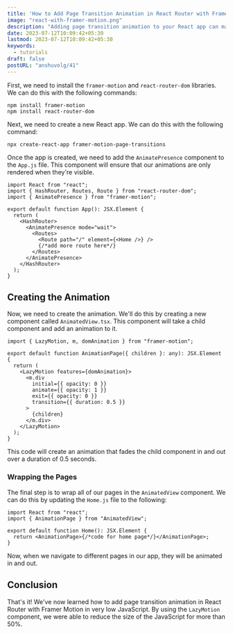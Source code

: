 ```yaml
---
title: 'How to Add Page Transition Animation in React Router with Framer Motion'
image: "react-with-framer-motion.png"
description: "Adding page transition animation to your React app can make it more visually appealing and engaging. Framer Motion is a great library for creating animations in React, and it's easy to use with React Router we use minimum JavaScript for that."
date: 2023-07-12T10:09:42+05:30
lastmod: 2023-07-12T10:09:42+05:30
keywords:
  - tutorials
draft: false
postURL: "anshuvolg/41"
---
```


First, we need to install the `framer-motion` and `react-router-dom` libraries. We can do this with the following commands:

```shell
npm install framer-motion
npm install react-router-dom
```

Next, we need to create a new React app. We can do this with the following command:

```shell
npx create-react-app framer-motion-page-transitions
```

Once the app is created, we need to add the `AnimatePresence` component to the `App.js` file. This component will ensure that our animations are only rendered when they're visible.

```tsx
import React from "react";
import { HashRouter, Routes, Route } from "react-router-dom";
import { AnimatePresence } from "framer-motion";

export default function App(): JSX.Element {
  return (
    <HashRouter>
      <AnimatePresence mode="wait">
        <Routes>
          <Route path="/" element={<Home />} />
          {/*add more route here*/}
        </Routes>
      </AnimatePresence>
    </HashRouter>
  );
}
```

## Creating the Animation

Now, we need to create the animation. We'll do this by creating a new component called `AnimatedView.tsx`. This component will take a child component and add an animation to it.

```tsx
import { LazyMotion, m, domAnimation } from "framer-motion";

export default function AnimationPage({ children }: any): JSX.Element {
  return (
    <LazyMotion features={domAnimation}>
      <m.div
        initial={{ opacity: 0 }}
        animate={{ opacity: 1 }}
        exit={{ opacity: 0 }}
        transition={{ duration: 0.5 }}
      >
        {children}
      </m.div>
    </LazyMotion>
  );
}
```

This code will create an animation that fades the child component in and out over a duration of 0.5 seconds.

### Wrapping the Pages

The final step is to wrap all of our pages in the `AnimatedView` component. We can do this by updating the `Home.js` file to the following:

```tsx
import React from "react";
import { AnimationPage } from "AnimatedView";

export default function Home(): JSX.Element {
  return <AnimationPage>{/*code for home page*/}</AnimationPage>;
}
```

Now, when we navigate to different pages in our app, they will be animated in and out.

## Conclusion

That's it! We've now learned how to add page transition animation in React Router with Framer Motion in very low JavaScript. By using the `LazyMotion` component, we were able to reduce the size of the JavaScript for more than 50%.
